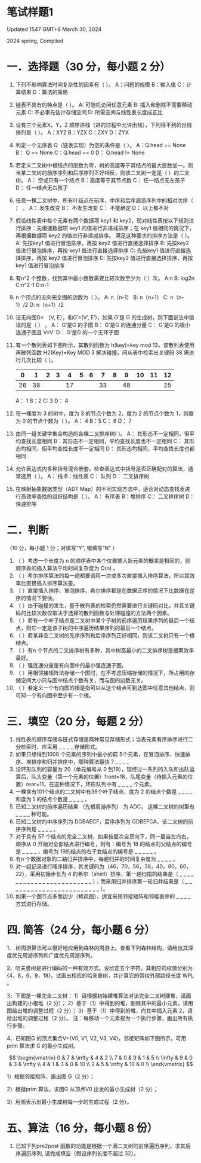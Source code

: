 # 笔试样题1

Updated 1547 GMT+8 March 30, 2024

2024 spring, Complied 



# 一．选择题（30 分，每小题 2 分）

1. 下列不影响算法时间复杂性的因素有（ ）。
   A：问题的规模 B：输入值
   C：计算结果 D：算法的策略

2. 链表不具有的特点是（ ）。
   A: 可随机访问任意元素 B: 插入和删除不需要移动元素
   C: 不必事先估计存储空间 D: 所需空间与线性表长度成正比

3. 设有三个元素X，Y，Z 顺序进栈（进的过程中允许出栈），下列得不到的出栈排列是（ ）。
   A：XYZ B：YZX C：ZXY D：ZYX

4. 判定一个无序表 Q（链表实现）为空的条件是（ ）。
   A：Q.head == None B： Q == None
   C：Q.head == 0 D： Q.head != None

5. 若定义二叉树中根结点的层数为零，树的高度等于其结点的最大层数加一。则当某二叉树的前序序列和后序序列正好相反，则该二叉树一定是（ ）的二叉树。
   A： 空或只有一个结点 B：高度等于其节点数
   C： 任一结点无左孩子 D： 任一结点无右孩子

6. 任意一棵二叉树中，所有叶结点在前序、中序和后序周游序列中的相对次序（ ） 。
   A： 发生改变 B： 不发生改变
   C： 不能确定 D： 以上都不对

7. 假设线性表中每个元素有两个数据项 key1 和 key2，现对线性表按以下规则进行排序：先根据数据项 key1 的值进行非递减排序；在 key1 值相同的情况下，再根据数据项 key2 的值进行非递减排序。
   满足这种要求的排序方法是（ ）。
   A: 先按key1 值进行冒泡排序，再按 key2 值进行直接选择排序
   B: 先按key2 值进行冒泡排序，再按 key1 值进行直接选择排序
   C: 先按key1 值进行直接选择排序，再按 key2 值进行冒泡排序
   D: 先按key2 值进行直接选择排序，再按 key1 值进行冒泡排序

8. 有n^2 个整数，找到其中最小整数需要比较次数至少为（ ）次。
   A:n B: log2n C:n^2-1 D:n-1

9. n 个顶点的无向完全图的边数为（ ）。
   A: n（n-1） B: n（n+1）
   C: n（n-1）/2 D: n（n+1）/2

10. 设无向图G= （V, E），和G’=(V’, E’)，如果 G’是 G 的生成树，则下面说法中错误的是（ ） 。
    A： G’是G 的子图 B： G’是G 的连通分量
    C： G’是G 的极小连通子图且 V=V’ D： G’是G 的一个无环子图

11. 有一个散列表如下图所示，其散列函数为 h(key)=key mod 13，该散列表使用再散列函数
    H2(Key)=Key MOD 3 解决碰撞，问从表中检索出关键码 38 需进行几次比较（ ）。

    | 0    | 1    | 2    | 3    | 4    | 5    | 6    | 7    | 8    | 9    | 10   | 11   | 12   |
    | ---- | ---- | ---- | ---- | ---- | ---- | ---- | ---- | ---- | ---- | ---- | ---- | ---- |
    | 26   | 38   |      |      | 17   |      |      | 33   |      | 48   |      |      | 25   |

    A： 1 B：2 C: 3 D： 4

12. 在一棵度为 3 的树中，度为 3 的节点个数为 2，度为 2 的节点个数为 1，则度为 0 的节点个数为（ ）。
    A： 4 B：5 C： 6 D： 7

13. 由同一组关键字集合构造的各棵二叉排序树( )。
    A： 其形态不一定相同，但平均查找长度相同
    B：其形态不一定相同，平均查找长度也不一定相同
    C： 其形态均相同，但平均查找长度不一定相同
    D： 其形态均相同，平均查找长度也都相同

14. 允许表达式内多种括号混合嵌套，检查表达式中括号是否正确配对的算法，通常选用（ ）。
    A： 栈 B：线性表 C： 队列 D： 二叉排序树

15. 在映射抽象数据类型（ADT Map）的不同实现方法中，适合对动态查找表进行高效率查找的组织结构是（ ）。
    A： 有序表 B：堆排序 C： 二叉排序树 D： 快速排序



# 二．判断

（10 分，每小题 1 分；对填写“Y”, 错填写“N” ）

1. （ ）考虑一个长度为 n 的顺序表中各个位置插入新元素的概率是相同的，则顺序表的插入算法平均时间复杂度为 O(n) 。
2. （ ）希尔排序算法的每一趟都要调用一次或多次直接插入排序算法，所以其效率比直接插入排序算法差。
3. （ ）直接插入排序、冒泡排序、希尔排序都是在数据正序的情况下比数据在逆序的情况下要快。
4. （ ）由于碰撞的发生，基于散列表的检索仍然需要进行关键码对比，并且关键码的比较次数仅取决于选择的散列函数与处理碰撞的方法两个因素。
5. （ ）若有一个叶子结点是二叉树中某个子树的前序遍历结果序列的最后一个结点，则它一定是该子树的中序遍历结果序列的最后一个结点。
6. （ ）若某非空二叉树的先序序列和后序序列正好相同，则该二叉树只有一个根结点。
7. （ ）有n 个节点的二叉排序树有多种，其中树高最小的二叉排序树是搜索效率最好。
8. （ ）强连通分量是有向图中的最小强连通子图。
9. （ ）用相邻接矩阵法存储一个图时，在不考虑压缩存储的情况下，所占用的存储空间大小只与图中结点个数有关，而与图的边数无关。
10. （ ）若定义一个有向图的根是指可以从这个结点可到达图中任意其他结点，则可知一个有向图中至少有一个根。



# 三．填空（20 分，每题 2 分）

1. 线性表的顺序存储与链式存储是两种常见存储形式；当表元素有序排序进行二分检索时，应采用 _ _ _ _ 存储形式。
2. 如果只想得到1000 个元素的序列中最小的前 5个元素，在冒泡排序、快速排序、堆排序和归并排序中，哪种算法最快？_ _ _ _
3. 设环形队列的容量为 20（单元编号从 0 到19），现经过一系列的入队和出队运算后，队头变量（第一个元素的位置）front=18，队尾变量（待插入元素的位置）rear=11，在这种情况下，环形队列中有 _ _ _ _ 个元素。
4. 一棵含有101个结点的二叉树中有36个叶子结点，度为 2 的结点个数是 _ _ _ _ 和度为１的结点个数是 _ _ _ _ 。
5. 已知二叉树的前序遍历结果 （先根周游序列） 为 ADC， 这棵二叉树的树型有 _ _ _ _ 种可能。
6. 已知二叉树的中序序列为 DGBAECF，后序序列为 GDBEFCA，该二叉树的前序序列是 _ _ _ _ 。
7. 对于具有 57 个结点的完全二叉树，如果按层次自顶向下，同一层自左向右，顺序从 0 开始对全部结点进行编号，则有：编号为 18 的结点的父结点的编号是 _ _ _ _ ，编号为 19的结点的右子女结点的编号是 _ _ _ _ _ 。
8. 有n 个数据对象的二路归并排序中，每趟归并的时间复杂度为 _ _ _ _ 。
9. 对一组记录进行降序排序，其关键码为（46，70，56，38，40，80，60，22），采用初始步长为 4 的希尔（shell）排序，第一趟扫描的结果是（ _ _ _ _ _ _ _ _ _ _ _ _ _ _ _ _ _ _ _ _ _ _ _ _ ）；而采用归并排序第一轮归并结果是（ _ _ _ _ _ _ _ _ _ _ _ _ _ _ _ _ _ _ _ _ _ _ _ _ ）。
10. 如果一个图节点多而边少（稀疏图），适宜采用邻接矩阵和邻接表中的 _ _ _ _ 方式进行存储。



# 四. 简答（24 分，每小题 6 分）

1、 树周游算法可以很好地应用到森林的周游上。查看下列森林结构，请给出其深度优先周游序列和广度优先周游序列。

2、哈夫曼树是进行编码的一种有效方式。设给定五个字符，其相应的权值分别为{4，8，6，9，18}，试画出相应的哈夫曼树，并计算它的带权外部路径长度 WPL 。

3、下图是一棵完全二叉树：
1）请根据初始建堆算法对该完全二叉树建堆，请画出构建的小根堆（2 分）；
2）基于（1）中得到的堆，删除其中的最小元素，请用图给出堆的调整过程（2 分）；
3）基于（1）中得到的堆，向其中插入元素 2，请给出堆的调整过程（2 分）。
   注：每移动一个元素视为一个执行步骤，画出所有执行步骤。



4、已知图G 的顶点集合V={V0, V1, V2, V3, V4}，邻接矩阵如下图所示，可用 prim 算法求 G 的最小生成树。



$$ \begin{vmatrix} 0 & 7 & \infty & 4 & 2 \\ 7 & 0 & 9 & 1 & 5 \\ \infty & 9 & 0 & 3 & \infty \\ 4 & 1 & 3 & 0 & 10 \\ 2 & 5 & \infty & 10 & 0 \\ \end{vmatrix} $$



1）根据邻接矩阵，画出图 G（2 分）；

2）根据prim 算法，求图G 从顶点V0 出发的最小生成树（2 分）；

3）用图表示出最小生成树每一步的生成过程（2 分）。



# 五、算法（16 分，每小题 8 份）

1. 已知下列pre2post 函数的功能是根据一个满二叉树的前序遍历序列，求其后序遍历序列,
   请完成填空（假设序列长度不超过 32）。